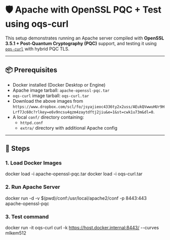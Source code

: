 # 🛡️ Apache with OpenSSL PQC + Test using oqs-curl

This setup demonstrates running an Apache server compiled with **OpenSSL 3.5.1 + Post-Quantum Cryptography (PQC)** support, and testing it using [`oqs-curl`](https://github.com/open-quantum-safe/oqs-curl) with hybrid PQC TLS.

---

## 📦 Prerequisites

- Docker installed (Docker Desktop or Engine)
- Apache image tarball: `apache-openssl-pqc.tar`
- `oqs-curl` image tarball: `oqs-curl.tar`
- Download the above images from `https://www.dropbox.com/scl/fo/jsyajieoc4336ty2x2uss/AEukQVwwuHUr9HLrf7Jc60c?rlkey=e6v9ncsu4qzm4zaytdftj2jiu&e=1&st=cwk1u73m&dl=0`.
- A local `conf/` directory containing:
  - `httpd.conf`
  - `extra/` directory with additional Apache config

---

## 🚀 Steps

### 1. Load Docker Images

docker load -i apache-openssl-pqc.tar
docker load -i oqs-curl.tar

### 2. Run Apache Server
docker run -d -v $(pwd)/conf:/usr/local/apache2/conf -p 8443:443 apache-openssl-pqc

### 3. Test command
docker run -it oqs-curl curl -k https://host.docker.internal:8443/ --curves mlkem512

